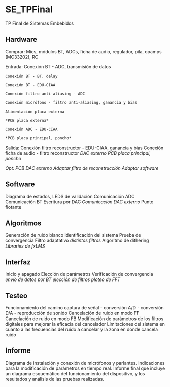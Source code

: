 # SE_TPFinal
TP Final de Sistemas Embebidos

## Hardware

Comprar:
    Mics, módulos BT, ADCs, ficha de audio, regulador, pila, opamps (MC33202), RC

Entrada:
    Conexión BT - ADC, transmisión de datos
    
    Conexión BT - BT, delay
    
    Conexión BT - EDU-CIAA
    
    Conexión filtro anti-aliasing - ADC
    
    Conexión micrófono - filtro anti-aliasing, ganancia y bias
    
    Alimentación placa externa
    
    *PCB placa externa*
    
    Conexión ADC - EDU-CIAA
    
    *PCB placa principal, poncho*

Salida:
    Conexión filtro reconstructor - EDU-CIAA, ganancia y bias
    Conexión ficha de audio - filtro reconstructor
    *DAC externo*
    *PCB placa principal, poncho*

*Opt:
    PCB
    DAC externo
        Adaptar filtro de reconstrucción
        Adaptar software*

## Software

Diagrama de estados, LEDS de validación
Comunicación ADC
Comunicación BT
Escritura por DAC
*Comunicación DAC externo*
Punto flotante

## Algoritmos

Generación de ruido blanco
Identificación del sistema
Prueba de convergencia
Filtro adaptativo
*distintos filtros*
Algoritmo de dithering
*Libraries de fxLMS*

## Interfaz

Inicio y apagado
Elección de parámetros
Verificación de convergencia
*envío de datos por BT*
*elección de filtros*
*ploteo de FFT*

## Testeo

Funcionamiento del camino captura de señal - conversión A/D - conversión D/A - reproducción de sonido
Cancelación de ruido en modo FF
Cancelación de ruido en modo FB
Modificación de parámetros de los filtros digitales para mejorar la eficacia del cancelador
Limitaciones del sistema en cuanto a las frecuencias del ruido a cancelar y la zona en donde cancela ruido

## Informe

Diagrama de instalación y conexión de micrófonos y parlantes.
Indicaciones para la modificación de parámetros en tiempo real.
Informe final que incluye un diagrama esquemático del funcionamiento del dispositivo, y los resultados y análisis de las pruebas realizadas.
